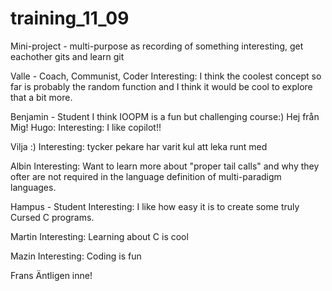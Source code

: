 # training_11_09
Mini-project - multi-purpose as recording of something interesting, get eachother gits and learn git

Valle - Coach, Communist, Coder
Interesting: I think the coolest concept so far is probably the random function and I think it would be cool
to explore that a bit more.

Benjamin - Student
I think IOOPM is a fun but challenging course:)
Hej från Mig! Hugo:
Interesting: I like copilot!!

Vilja :)
Interesting: tycker pekare har varit kul att leka runt med

Albin
Interesting: Want to learn more about "proper tail calls" and why they ofter are not required in the language definition of multi-paradigm languages.

Hampus - Student
Interesting: I like how easy it is to create some truly Cursed C programs.

Martin
Interesting: Learning about C is cool

Mazin 
Interesting: Coding is fun

Frans
Äntligen inne!
